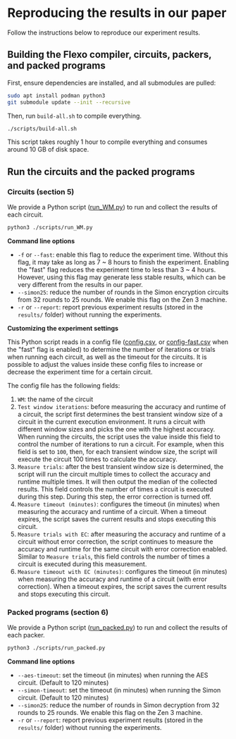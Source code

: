 # Reproducing the results in our paper

Follow the instructions below to reproduce our experiment results.

## Building the Flexo compiler, circuits, packers, and packed programs

First, ensure dependencies are installed, and all submodules are pulled:

```bash
sudo apt install podman python3
git submodule update --init --recursive
```

Then, run `build-all.sh` to compile everything.

```bash
./scripts/build-all.sh
```

This script takes roughly 1 hour to compile everything and consumes around 10 GB of disk space.

## Run the circuits and the packed programs

### Circuits (section 5)

We provide a Python script ([run_WM.py](./scripts/run_WM.py)) to run and collect the results of each circuit.

```sh
python3 ./scripts/run_WM.py
```

__Command line options__

- `-f` or `--fast`: enable this flag to reduce the experiment time. Without this flag, it may take as long as 7 ~ 8 hours to finish the experiment. Enabling the "fast" flag reduces the experiment time to less than 3 ~ 4 hours. However, using this flag may generate less stable results, which can be very different from the results in our paper.
- `--simon25`: reduce the number of rounds in the Simon encryption circuits from 32 rounds to 25 rounds. We enable this flag on the Zen 3 machine.
- `-r` or `--report`: report previous experiment results (stored in the `results/` folder) without running the experiments.

__Customizing the experiment settings__

This Python script reads in a config file ([config.csv](./scripts/config.csv), or [config-fast.csv](./scripts/config-fast.csv) when the "fast" flag is enabled) to determine the number of iterations or trials when running each circuit, as well as the timeout for the circuits. It is possible to adjust the values inside these config files to increase or decrease the experiment time for a certain circuit.

The config file has the following fields:
1. `WM`: the name of the circuit
2. `Test window iterations`: before measuring the accuracy and runtime of a circuit, the script first determines the best transient window size of a circuit in the current execution environment. It runs a circuit with different window sizes and picks the one with the highest accuracy. When running the circuits, the script uses the value inside this field to control the number of iterations to run a circuit. For example, when this field is set to `100`, then, for each transient window size, the script will execute the circuit 100 times to calculate the accuracy.
3. `Measure trials`: after the best transient window size is determined, the script will run the circuit multiple times to collect the accuracy and runtime multiple times. It will then output the median of the collected results. This field controls the number of times a circuit is executed during this step. During this step, the error correction is turned off.
4. `Measure timeout (minutes)`: configures the timeout (in minutes) when measuring the accuracy and runtime of a circuit. When a timeout expires, the script saves the current results and stops executing this circuit.
5. `Measure trials with EC`: after measuring the accuracy and runtime of a circuit without error correction, the script continues to measure the accuracy and runtime for the same circuit with error correction enabled. Similar to `Measure trials`, this field controls the number of times a circuit is executed during this measurement.
6. `Measure timeout with EC (minutes)`: configures the timeout (in minutes) when measuring the accuracy and runtime of a circuit (with error correction). When a timeout expires, the script saves the current results and stops executing this circuit.

### Packed programs (section 6)

We provide a Python script ([run_packed.py](./scripts/run_packed.py)) to run and collect the results of each packer.

```sh
python3 ./scripts/run_packed.py
```

__Command line options__

- `--aes-timeout`: set the timeout (in minutes) when running the AES circuit. (Default to 120 minutes)
- `--simon-timeout`: set the timeout (in minutes) when running the Simon circuit. (Default to 120 minutes)
- `--simon25`: reduce the number of rounds in Simon decryption from 32 rounds to 25 rounds. We enable this flag on the Zen 3 machine.
- `-r` or `--report`: report previous experiment results (stored in the `results/` folder) without running the experiments.
